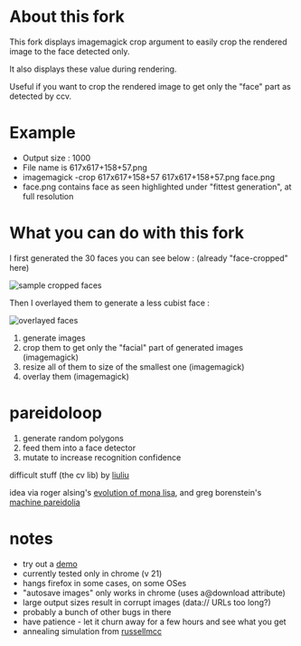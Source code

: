 About this fork
===============
This fork displays imagemagick crop argument to easily crop the rendered image to the face detected only.

It also displays these value during rendering.

Useful if you want to crop the rendered image to get only the "face" part as detected by ccv.

Example 
=======
* Output size : 1000
* File name is 617x617+158+57.png
* imagemagick -crop 617x617+158+57 617x617+158+57.png face.png
* face.png contains face as seen highlighted under "fittest generation", at full resolution

What you can do with this fork
==============================
I first generated the 30 faces you can see below : (already "face-cropped" here)

![sample cropped faces](http://cloud.github.com/downloads/vhf/pareidoloop/mosaic.png "out")

Then I overlayed them to generate a less cubist face :

![overlayed faces](http://cloud.github.com/downloads/vhf/pareidoloop/out.png "out")

1. generate images
2. crop them to get only the "facial" part of generated images (imagemagick)
3. resize all of them to size of the smallest one (imagemagick)
4. overlay them (imagemagick)

pareidoloop
===========

1. generate random polygons
2. feed them into a face detector
3. mutate to increase recognition confidence

difficult stuff (the cv lib) by [liuliu]

idea via roger alsing's [evolution of mona lisa], and greg borenstein's [machine pareidolia]

[liuliu]: https://github.com/liuliu/ccv
[evolution of mona lisa]: http://rogeralsing.com/2008/12/07/genetic-programming-evolution-of-mona-lisa/
[machine pareidolia]: http://urbanhonking.com/ideasfordozens/2012/01/14/machine-pareidolia-hello-little-fella-meets-facetracker/

notes
=====
* try out a [demo]
* currently tested only in chrome (v 21)
* hangs firefox in some cases, on some OSes
* "autosave images" only works in chrome (uses a@download attribute)
* large output sizes result in corrupt images (data:// URLs too long?)
* probably a bunch of other bugs in there
* have patience - let it churn away for a few hours and see what you get
* annealing simulation from [russellmcc]

[demo]: http://iobound.com/pareidoloop/
[russellmcc]: https://github.com/russellmcc/pareidoloop